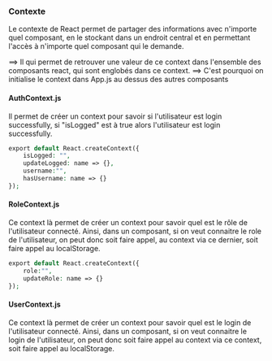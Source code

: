 ### Contexte

Le contexte de React permet de partager des informations avec n'importe quel composant, en le stockant dans un endroit central et en permettant l'accès à n'importe quel composant qui le demande.


==> Il qui permet de retrouver une valeur de ce context dans l'ensemble des composants react, qui sont englobés dans ce context.
==> C'est pourquoi on initialise le context dans App.js au dessus des autres composants

#### AuthContext.js

Il permet de créer un context pour savoir si l'utilisateur est login successfully, si "isLogged" est à true alors l'utilisateur est login successfully.

```php
export default React.createContext({
    isLogged: "",
    updateLogged: name => {},
    username:"",
    hasUsername: name => {}
});
```

#### RoleContext.js

Ce context là permet de créer un context pour savoir quel est le rôle de l'utilisateur connecté.
Ainsi, dans un composant, si on veut connaitre le role de l'utilisateur, on peut donc soit faire appel, au context via ce dernier, soit faire appel au localStorage.

```php
export default React.createContext({
    role:"",
    updateRole: name => {}
});
```

#### UserContext.js

Ce context là permet de créer un context pour savoir quel est le login de l'utilisateur connecté.
Ainsi, dans un composant, si on veut connaitre le login de l'utilisateur, on peut donc soit faire appel au context via ce context, soit faire appel au localStorage.
